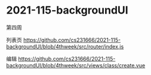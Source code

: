 # 2021-115-backgroundUI
第四周

列表页
https://github.com/cs231666/2021-115-backgroundUI/blob/4thweek/src/router/index.js

编辑
https://github.com/cs231666/2021-115-backgroundUI/blob/4thweek/src/views/class/create.vue

